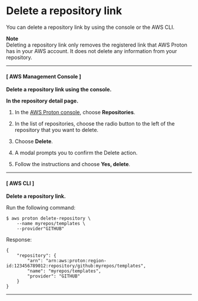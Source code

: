 # Delete a repository link<a name="ag-repo-delete"></a>

You can delete a repository link by using the console or the AWS CLI\.

**Note**  
Deleting a repository link only removes the registered link that AWS Proton has in your AWS account\. It does not delete any information from your repository\.

------
#### [ AWS Management Console ]

**Delete a repository link using the console\.**

**In the repository detail page\.**

1. In the [AWS Proton console](https://console.aws.amazon.com/proton/), choose **Repositories**\.

1. In the list of repositories, choose the radio button to the left of the repository that you want to delete\.

1. Choose **Delete**\.

1. A modal prompts you to confirm the Delete action\.

1. Follow the instructions and choose **Yes, delete**\.

------
#### [ AWS CLI ]

**Delete a repository link\.**

Run the following command:

```
$ aws proton delete-repository \
    --name myrepos/templates \
    --provider"GITHUB"
```

Response:

```
{
    "repository": {
        "arn": "arn:aws:proton:region-id:123456789012:repository/github:myrepos/templates",
        "name": "myrepos/templates",
        "provider": "GITHUB"
    }
}
```

------
